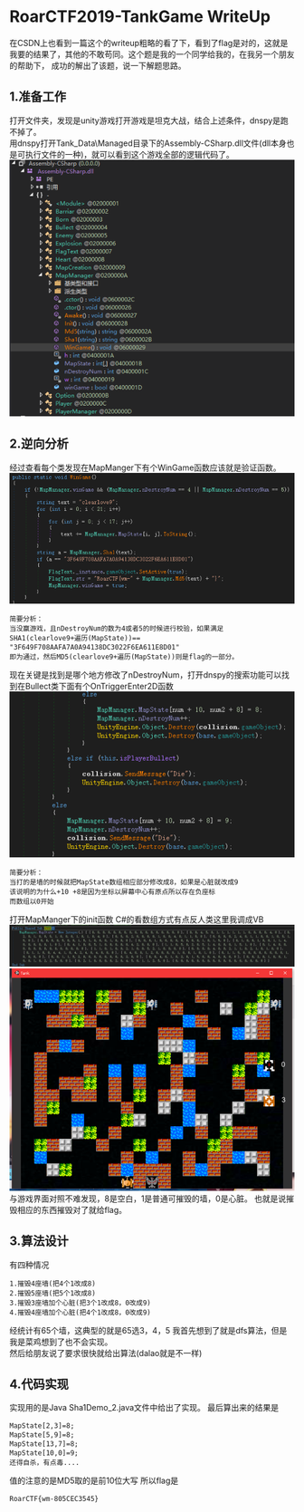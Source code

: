 RoarCTF2019-TankGame WriteUp
=
在CSDN上也看到一篇这个的writeup粗略的看了下，看到了flag是对的，这就是我要的结果了，其他的不敢苟同。这个题是我的一个同学给我的，在我另一个朋友的帮助下，
成功的解出了该题，说一下解题思路。


1.准备工作
-
打开文件夹，发现是unity游戏打开游戏是坦克大战，结合上述条件，dnspy是跑不掉了。<br>
用dnspy打开Tank_Data\\Managed目录下的Assembly-CSharp.dll文件(dll本身也是可执行文件的一种)，就可以看到这个游戏全部的逻辑代码了。
<br>
![image](1.png)

2.逆向分析
-
经过查看每个类发现在MapManger下有个WinGame函数应该就是验证函数。
![image](2.png)
```
简要分析：
当没赢游戏，且nDestroyNum的数为4或者5的时候进行校验，如果满足SHA1(clearlove9+遍历(MapState))==
"3F649F708AAFA7A0A94138DC3022F6EA611E8D01"
即为通过，然后MD5(clearlove9+遍历(MapState))则是flag的一部分。
```
现在关键是找到是哪个地方修改了nDestroyNum，打开dnspy的搜索功能可以找到在Bullect类下面有个OnTriggerEnter2D函数
<br>
![image](3.png)
```
简要分析：
当打的是墙的时候就把MapState数组相应部分修改成8，如果是心脏就改成9
该说明的为什么+10 +8是因为坐标以屏幕中心有原点所以存在负座标
而数组以0开始
```
打开MapManger下的init函数 C#的看数组方式有点反人类这里我调成VB
![image](4.png)
![image](5.png)
与游戏界面对照不难发现，8是空白，1是普通可摧毁的墙，0是心脏。
也就是说摧毁相应的东西摧毁对了就给flag。

3.算法设计
-
有四种情况
```
1.摧毁4座墙(把4个1改成8)
2.摧毁5座墙(把5个1改成8)
3.摧毁3座墙加个心脏(把3个1改成8，0改成9)
4.摧毁4座墙加个心脏(把4个1改成8，0改成9)
```
经统计有65个墙，这典型的就是65选3，4，5 我首先想到了就是dfs算法，但是我是菜鸡想到了也不会实现。<br>
然后给朋友说了要求很快就给出算法(dalao就是不一样)

4.代码实现
-
实现用的是Java
Sha1Demo_2.java文件中给出了实现。
最后算出来的结果是
```
MapState[2,3]=8;
MapState[5,9]=8;
MapState[13,7]=8;
MapState[10,0]=9;
还得自杀，有点毒....
```
值的注意的是MD5取的是前10位大写
所以flag是
```
RoarCTF{wm-805CEC3545}
```
